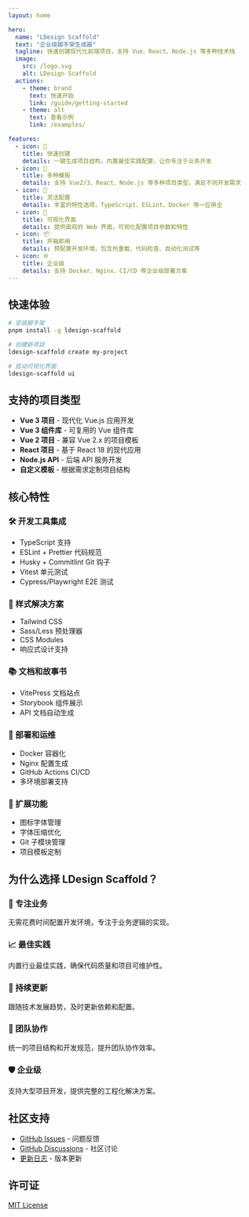 ```yaml
---
layout: home

hero:
  name: "LDesign Scaffold"
  text: "企业级脚手架生成器"
  tagline: 快速创建现代化前端项目，支持 Vue、React、Node.js 等多种技术栈
  image:
    src: /logo.svg
    alt: LDesign Scaffold
  actions:
    - theme: brand
      text: 快速开始
      link: /guide/getting-started
    - theme: alt
      text: 查看示例
      link: /examples/

features:
  - icon: 🚀
    title: 快速创建
    details: 一键生成项目结构，内置最佳实践配置，让你专注于业务开发
  - icon: 🎯
    title: 多种模板
    details: 支持 Vue2/3、React、Node.js 等多种项目类型，满足不同开发需求
  - icon: 🔧
    title: 灵活配置
    details: 丰富的特性选项，TypeScript、ESLint、Docker 等一应俱全
  - icon: 🎨
    title: 可视化界面
    details: 提供直观的 Web 界面，可视化配置项目参数和特性
  - icon: 📦
    title: 开箱即用
    details: 预配置开发环境，包含热重载、代码检查、自动化测试等
  - icon: 🌐
    title: 企业级
    details: 支持 Docker、Nginx、CI/CD 等企业级部署方案
---
```


## 快速体验

```bash
# 安装脚手架
pnpm install -g ldesign-scaffold

# 创建新项目
ldesign-scaffold create my-project

# 启动可视化界面
ldesign-scaffold ui
```

## 支持的项目类型

- **Vue 3 项目** - 现代化 Vue.js 应用开发
- **Vue 3 组件库** - 可复用的 Vue 组件库
- **Vue 2 项目** - 兼容 Vue 2.x 的项目模板
- **React 项目** - 基于 React 18 的现代应用
- **Node.js API** - 后端 API 服务开发
- **自定义模板** - 根据需求定制项目结构

## 核心特性

### 🛠️ 开发工具集成
- TypeScript 支持
- ESLint + Prettier 代码规范
- Husky + Commitlint Git 钩子
- Vitest 单元测试
- Cypress/Playwright E2E 测试

### 🎨 样式解决方案
- Tailwind CSS
- Sass/Less 预处理器
- CSS Modules
- 响应式设计支持

### 📚 文档和故事书
- VitePress 文档站点
- Storybook 组件展示
- API 文档自动生成

### 🚀 部署和运维
- Docker 容器化
- Nginx 配置生成
- GitHub Actions CI/CD
- 多环境部署支持

### 🔧 扩展功能
- 图标字体管理
- 字体压缩优化
- Git 子模块管理
- 项目模板定制

## 为什么选择 LDesign Scaffold？

### 🎯 专注业务
无需花费时间配置开发环境，专注于业务逻辑的实现。

### 📈 最佳实践
内置行业最佳实践，确保代码质量和项目可维护性。

### 🔄 持续更新
跟随技术发展趋势，及时更新依赖和配置。

### 🤝 团队协作
统一的项目结构和开发规范，提升团队协作效率。

### 🛡️ 企业级
支持大型项目开发，提供完整的工程化解决方案。

## 社区支持

- [GitHub Issues](https://github.com/ldesign/ldesign-scaffold/issues) - 问题反馈
- [GitHub Discussions](https://github.com/ldesign/ldesign-scaffold/discussions) - 社区讨论
- [更新日志](https://github.com/ldesign/ldesign-scaffold/releases) - 版本更新

## 许可证

[MIT License](https://github.com/ldesign/ldesign-scaffold/blob/main/LICENSE)
